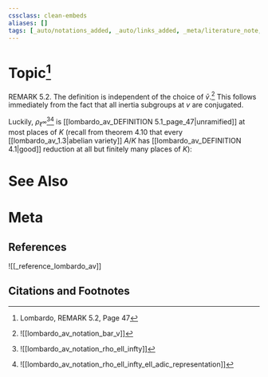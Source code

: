 ```yaml
---
cssclass: clean-embeds
aliases: []
tags: [_auto/notations_added, _auto/links_added, _meta/literature_note, _reference/lombardo_av, _meta/TODO/change_title, _meta/remark]
---
```

# Topic[^1]
REMARK 5.2. The definition is independent of the choice of $\bar{v} .$[^2]               This follows immediately from the fact that all inertia subgroups at $v$ are conjugated.

Luckily, $\rho_{\ell^{\infty}}$[^3][^4]               is [[lombardo_av_DEFINITION 5.1_page_47|unramified]] at most places of $K$ (recall from theorem 4.10 that every [[lombardo_av_1.3|abelian variety]] $A / K$ has [[lombardo_av_DEFINITION 4.1|good]] reduction at all but finitely many places of $K):$


# See Also

# Meta
## References
![[_reference_lombardo_av]]

## Citations and Footnotes
[^1]: Lombardo, REMARK 5.2, Page 47
[^2]: ![[lombardo_av_notation_bar_v]]
[^3]: ![[lombardo_av_notation_rho_ell_infty]]
[^4]: ![[lombardo_av_notation_rho_ell_infty_ell_adic_representation]]
